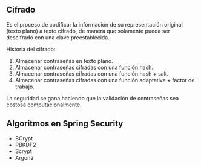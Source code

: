 ## Cifrado

Es el proceso de codificar la información de su representación original (texto plano) a texto cifrado, de manera que solamente pueda ser descifrado con una clave preestablecida.

Historia del cifrado:

1. Almacenar contraseñas en texto plano.
2. Almacenar contraseñas cifradas con una función hash.
3. Almacenar contraseñas cifradas con una función hash + salt.
4. Almacenar contraseñas cifradas con una función adaptativa + factor de trabajo.

La seguridad se gana haciendo que la validación de contraseñas sea costosa computacionalmente.

## Algoritmos en Spring Security

* BCrypt
* PBKDF2
* Scrypt
* Argon2